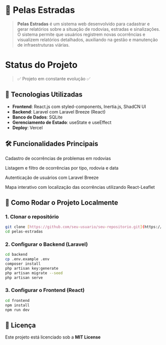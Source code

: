 # 📌 Pelas Estradas

> **Pelas Estradas** é um sistema web desenvolvido para cadastrar e gerar relatórios sobre a situação de rodovias, estradas e sinalizações. O sistema permite que usuários registrem novas ocorrências e visualizem relatórios detalhados, auxiliando na gestão e manutenção de infraestruturas viárias.

# Status do Projeto
> :white_check_mark: Projeto em constante evolução :white_check_mark:

## 🚀 Tecnologias Utilizadas

- **Frontend**: React.js com styled-components, Inertia.js, ShadCN UI
- **Backend**: Laravel com Laravel Breeze (React)
- **Banco de Dados**: SQLite
- **Gerenciamento de Estado**: useState e useEffect
- **Deploy**: Vercel 

## 🛠 Funcionalidades Principais

Cadastro de ocorrências de problemas em rodovias

Listagem e filtro de ocorrências por tipo, rodovia e data

Autenticação de usuários com Laravel Breeze

Mapa interativo com localização das ocorrências utilizando React-Leaflet
  

## 📂 Como Rodar o Projeto Localmente

### 1. Clonar o repositório
```sh
git clone [https://github.com/seu-usuario/seu-repositorio.git](https://github.com/SirReinato/sist-rodo)
cd pelas-estradas
```

### 2. Configurar o Backend (Laravel)
```sh
cd backend
cp .env.example .env
composer install
php artisan key:generate
php artisan migrate --seed
php artisan serve
```

### 3. Configurar o Frontend (React)
```sh
cd frontend
npm install
npm run dev
```




## 📜 Licença

Este projeto está licenciado sob a **MIT License** 





